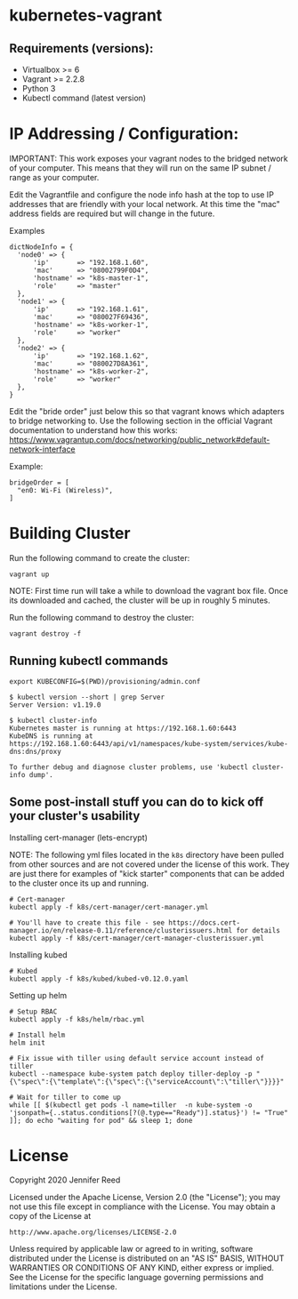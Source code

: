# kubernetes-vagrant

## Requirements (versions):
- Virtualbox >= 6
- Vagrant >= 2.2.8
- Python 3
- Kubectl command (latest version)

# IP Addressing / Configuration:
IMPORTANT: This work exposes your vagrant nodes to the bridged network of your computer. This means that they will run on the same IP subnet / range as your computer.

Edit the Vagrantfile and configure the node info hash at the top to use IP addresses that are friendly with your local network. At this time the "mac" address fields are required but will change in the future.

Examples
```
dictNodeInfo = {
  'node0' => {
      'ip'       => "192.168.1.60",
      'mac'      => "08002799F0D4",
      'hostname' => "k8s-master-1",
      'role'     => "master"
  },
  'node1' => {
      'ip'       => "192.168.1.61",
      'mac'      => "080027F69436",
      'hostname' => "k8s-worker-1",
      'role'     => "worker"
  },
  'node2' => {
      'ip'       => "192.168.1.62",
      'mac'      => "080027D8A361",
      'hostname' => "k8s-worker-2",
      'role'     => "worker"
  },
}
```

Edit the "bride order" just below this so that vagrant knows which adapters to bridge networking to. Use the following section in the official Vagrant documentation to understand how this works: https://www.vagrantup.com/docs/networking/public_network#default-network-interface

Example:
```
bridgeOrder = [
  "en0: Wi-Fi (Wireless)",
]
```

# Building Cluster
Run the following command to create the cluster:
```
vagrant up
```
NOTE: First time run will take a while to download the vagrant box file. Once its downloaded and cached, the cluster will be up in roughly 5 minutes.

Run the following command to destroy the cluster:
```
vagrant destroy -f
```

## Running kubectl commands

```
export KUBECONFIG=$(PWD)/provisioning/admin.conf
```

```
$ kubectl version --short | grep Server
Server Version: v1.19.0

$ kubectl cluster-info
Kubernetes master is running at https://192.168.1.60:6443
KubeDNS is running at https://192.168.1.60:6443/api/v1/namespaces/kube-system/services/kube-dns:dns/proxy

To further debug and diagnose cluster problems, use 'kubectl cluster-info dump'.
```

## Some post-install stuff you can do to kick off your cluster's usability

Installing cert-manager (lets-encrypt)

NOTE: The following yml files located in the `k8s` directory have been pulled from other sources and are not covered under the license of this work. They are just there for examples of "kick starter" components that can be added to the cluster once its up and running.

```
# Cert-manager
kubectl apply -f k8s/cert-manager/cert-manager.yml

# You'll have to create this file - see https://docs.cert-manager.io/en/release-0.11/reference/clusterissuers.html for details
kubectl apply -f k8s/cert-manager/cert-manager-clusterissuer.yml
```

Installing kubed
```
# Kubed
kubectl apply -f k8s/kubed/kubed-v0.12.0.yaml
```

Setting up helm
```
# Setup RBAC
kubectl apply -f k8s/helm/rbac.yml

# Install helm
helm init

# Fix issue with tiller using default service account instead of tiller
kubectl --namespace kube-system patch deploy tiller-deploy -p "{\"spec\":{\"template\":{\"spec\":{\"serviceAccount\":\"tiller\"}}}}"

# Wait for tiller to come up
while [[ $(kubectl get pods -l name=tiller  -n kube-system -o 'jsonpath={..status.conditions[?(@.type=="Ready")].status}') != "True" ]]; do echo "waiting for pod" && sleep 1; done
```

# License
Copyright 2020 Jennifer Reed

Licensed under the Apache License, Version 2.0 (the "License");
you may not use this file except in compliance with the License.
You may obtain a copy of the License at

    http://www.apache.org/licenses/LICENSE-2.0

Unless required by applicable law or agreed to in writing, software
distributed under the License is distributed on an "AS IS" BASIS,
WITHOUT WARRANTIES OR CONDITIONS OF ANY KIND, either express or implied.
See the License for the specific language governing permissions and
limitations under the License.
